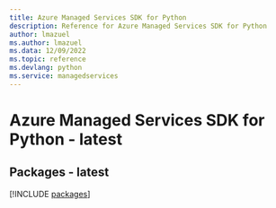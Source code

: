 ```yaml
---
title: Azure Managed Services SDK for Python
description: Reference for Azure Managed Services SDK for Python
author: lmazuel
ms.author: lmazuel
ms.data: 12/09/2022
ms.topic: reference
ms.devlang: python
ms.service: managedservices
---
```

# Azure Managed Services SDK for Python - latest
## Packages - latest
[!INCLUDE [packages](managed-services-index.md)]